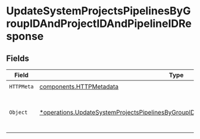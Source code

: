# UpdateSystemProjectsPipelinesByGroupIDAndProjectIDAndPipelineIDResponse


## Fields

| Field                                                                                                                                                                                             | Type                                                                                                                                                                                              | Required                                                                                                                                                                                          | Description                                                                                                                                                                                       |
| ------------------------------------------------------------------------------------------------------------------------------------------------------------------------------------------------- | ------------------------------------------------------------------------------------------------------------------------------------------------------------------------------------------------- | ------------------------------------------------------------------------------------------------------------------------------------------------------------------------------------------------- | ------------------------------------------------------------------------------------------------------------------------------------------------------------------------------------------------- |
| `HTTPMeta`                                                                                                                                                                                        | [components.HTTPMetadata](../../models/components/httpmetadata.md)                                                                                                                                | :heavy_check_mark:                                                                                                                                                                                | N/A                                                                                                                                                                                               |
| `Object`                                                                                                                                                                                          | [*operations.UpdateSystemProjectsPipelinesByGroupIDAndProjectIDAndPipelineIDResponseBody](../../models/operations/updatesystemprojectspipelinesbygroupidandprojectidandpipelineidresponsebody.md) | :heavy_minus_sign:                                                                                                                                                                                | A list of Pipeline objects for specified Project                                                                                                                                                  |